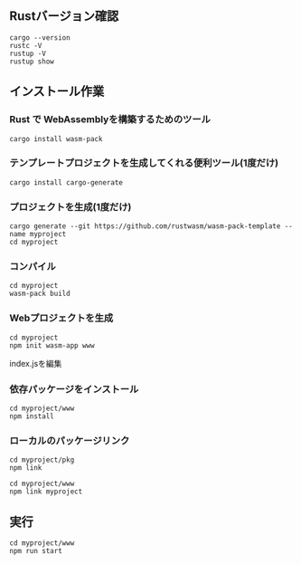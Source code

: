 ## Rustバージョン確認

```
cargo --version
rustc -V
rustup -V
rustup show
```

## インストール作業

### Rust で WebAssemblyを構築するためのツール

```
cargo install wasm-pack
```

### テンプレートプロジェクトを生成してくれる便利ツール(1度だけ)

```
cargo install cargo-generate
```

### プロジェクトを生成(1度だけ)

```
cargo generate --git https://github.com/rustwasm/wasm-pack-template --name myproject
cd myproject
```

### コンパイル

```
cd myproject
wasm-pack build
```

### Webプロジェクトを生成

```
cd myproject
npm init wasm-app www
```
index.jsを編集


### 依存パッケージをインストール
```
cd myproject/www
npm install
```

### ローカルのパッケージリンク

```
cd myproject/pkg
npm link

cd myproject/www
npm link myproject
```

## 実行

```
cd myproject/www
npm run start
```
